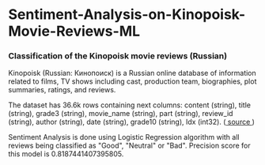 # Sentiment-Analysis-on-Kinopoisk-Movie-Reviews-ML

<b> <h3> Classification of the Kinopoisk movie reviews (Russian) </h3> </b>
 
  
  Kinopoisk (Russian: Кинопоиск) is a Russian online database of information related to films, TV shows including cast, production team, biographies, plot summaries, ratings, and reviews.

  The dataset has 36.6k rows containing next columns: content (string),	title (string),	grade3 (string),	movie_name (string),	part (string),	review_id (string),	author (string),	date (string),	grade10 (string),	Idx (int32). (<a href="https://huggingface.co/datasets/blinoff/kinopoisk"> source </a>)

  Sentiment Analysis is done using Logistic Regression algorithm with all reviews being classified as "Good", "Neutral" or "Bad". Precision score for this model is 0.8187441407395805.



